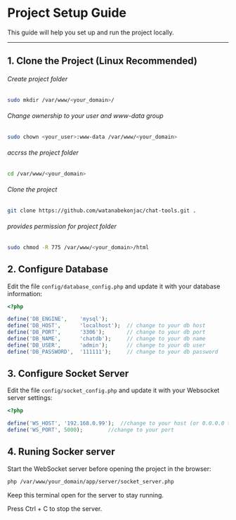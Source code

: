 # Project Setup Guide

This guide will help you set up and run the project locally.

---


## 1️. Clone the Project (Linux Recommended)

###### Create project folder
```bash
sudo mkdir /var/www/<your_domain>/
```
###### Change ownership to your user and www-data group
```bash
sudo chown <your_user>:www-data /var/www/<your_domain>
```
###### accrss the project folder
```bash
cd /var/www/<your_domain>
```
###### Clone the project
```bash
git clone https://github.com/watanabekonjac/chat-tools.git .
```
###### provides permission for project folder
```bash
sudo chmod -R 775 /var/www/<your_domain>/html
```

## 2. Configure Database

Edit the file `config/database_config.php` and update it with your database information:

```php
<?php

define('DB_ENGINE',    'mysql');      
define('DB_HOST',      'localhost');  // change to your db host
define('DB_PORT',      '3306');       // change to your db port
define('DB_NAME',      'chatdb');     // change to your db name
define('DB_USER',      'admin');      // change to your db user
define('DB_PASSWORD',  '111111');     // change to your db password
```

## 3. Configure Socket Server

Edit the file `config/socket_config.php` and update it with your Websocket server settings:

```php
<?php

define('WS_HOST', '192.168.0.99'); 	//change to your host (or 0.0.0.0 to accept all IP)
define('WS_PORT', 5000);		//change to your port

```

## 4. Runing Socker server
Start the WebSocket server before opening the project in the browser:

```bash
php /var/www/your_domain/app/server/socket_server.php
```
Keep this terminal open for the server to stay running.

Press Ctrl + C to stop the server.